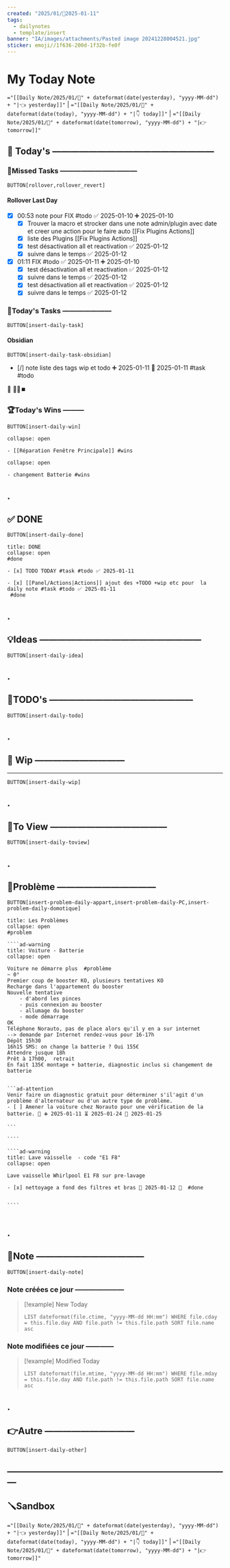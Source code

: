 ```yaml
---
created: "2025/01/📒2025-01-11"
tags:
  - dailynotes
  - template/insert
banner: "IA/images/attachments/Pasted image 20241228004521.jpg"
sticker: emoji//1f636-200d-1f32b-fe0f
---
```

# My Today Note
`="[[Daily Note/2025/01/📒" + dateformat(date(yesterday), "yyyy-MM-dd") + "|👈 yesterday]]"` | `="[[Daily Note/2025/01/📒" + dateformat(date(today), "yyyy-MM-dd") + "|👇 today]]"` | `="[[Daily Note/2025/01/📒" + dateformat(date(tomorrow), "yyyy-MM-dd") + "|👉 tomorrow]]"`

## 📅 Today's ——————————————————

### 🥷Missed Tasks ———————————

`BUTTON[rollover,rollover_revert]`
#### Rollover Last Day

- [x] 00:53 note pour FIX #todo ✅ 2025-01-10 ➕ 2025-01-10
	- [x] Trouver la macro et strocker dans une note admin/plugin avec date et creer une action pour le faire auto [[Fix Plugins Actions]]
	- [x] liste des Plugins [[Fix Plugins Actions]]
	- [x] test désactivation all et reactivation ✅ 2025-01-12
	- [x] suivre dans le temps ✅ 2025-01-12
- [x] 01:11 FIX #todo ✅ 2025-01-11 ➕ 2025-01-10
	- [x] test désactivation all et reactivation ✅ 2025-01-12
	- [x] suivre dans le temps ✅ 2025-01-12
	- [x] test désactivation all et reactivation ✅ 2025-01-12
	- [x] suivre dans le temps ✅ 2025-01-12

### 🚀Today's Tasks ———————

 `BUTTON[insert-daily-task]`


#### Obsidian

`BUTTON[insert-daily-task-obsidian]`


- [/] note liste des tags wip et todo             ➕ 2025-01-11 🛫 2025-01-11  #task #todo 



🛟 📎💬⏹️
### 🏆Today's Wins ———

`BUTTON[insert-daily-win]`

````ad-success
collapse: open

- [[Réparation Fenêtre Principale]] #wins 

````

````ad-success
collapse: open

- changement Batterie #wins 

````


## .
## ✅ DONE 

 `BUTTON[insert-daily-done]`
 
```ad-done
title: DONE
collapse: open
#done 

- [x] TODO TODAY #task #todo ✅ 2025-01-11

- [x] [[Panel/Actions|Actions]] ajout des +TODO +wip etc pour  la daily note #task #todo ✅ 2025-01-11
 #done
```

## .
## 💡Ideas ——————————————————

 `BUTTON[insert-daily-idea]`

## .
## 📎TODO's ————————————————

`BUTTON[insert-daily-todo]`


## .
## 🚧 Wip ——————————
---

`BUTTON[insert-daily-wip]`

## .
## 👀To View —————————————

`BUTTON[insert-daily-toview]`

## .
## 🚨Problème ———————————

`BUTTON[insert-problem-daily-appart,insert-problem-daily-PC,insert-problem-daily-domotique]`

`````ad-danger
title: Les Problèmes
collapse: open
#problem

````ad-warning
title: Voiture - Batterie 
collapse: open

Voiture ne démarre plus  #problème 
~ 0° 
Premier coup de booster KO, plusieurs tentatives KO
Recharge dans l'appartement du booster
Nouvelle tentative 
    - d'abord les pinces 
    - puis connexion au booster 
    - allumage du booster 
    - mode démarrage 
OK 
Téléphone Norauto, pas de place alors qu'il y en a sur internet 
--> demande par Internet rendez-vous pour 16-17h 
Dépôt 15h30
16h15 SMS: on change la batterie ? Oui 155€
Attendre jusque 18h 
Prêt à 17h00,  retrait 
En fait 135€ montage + batterie, diagnostic inclus si changement de batterie 


```ad-attention
Venir faire un diagnostic gratuit pour déterminer s'il'agit d'un problème d'alternateur ou d'un autre type de problème.
- [ ] Amener la voiture chez Norauto pour une vérification de la batterie. 🔺 ➕ 2025-01-11 ⏳ 2025-01-24 📅 2025-01-25

```

````

````ad-warning
title: Lave vaisselle  - code "E1 F8"  
collapse: open

Lave vaisselle Whirlpool E1 F8 sur pre-lavage

- [x] nettoyage a fond des filtres et bras 🛫 2025-01-12 🔺  #done  


````


`````



## .
## 📝Note ————————————

`BUTTON[insert-daily-note]`


### Note créées ce jour ———————
> [!example] New Today
> ```dataview
> LIST dateformat(file.ctime, "yyyy-MM-dd HH:mm") WHERE file.cday = this.file.day AND file.path != this.file.path SORT file.name asc
> ```
> 
### Note modifiées ce jour ————
> [!example] Modified Today
> ```dataview 
> LIST dateformat(file.mtime, "yyyy-MM-dd HH:mm") WHERE file.mday = this.file.day AND file.path != this.file.path SORT file.name asc
> ```
> 

## .
## 👉Autre ——————————

`BUTTON[insert-daily-other]`


## —————————————————————————
## 🪛Sandbox 







`="[[Daily Note/2025/01/📒" + dateformat(date(yesterday), "yyyy-MM-dd") + "|👈 yesterday]]"` | `="[[Daily Note/2025/01/📒" + dateformat(date(today), "yyyy-MM-dd") + "|👇 today]]"` | `="[[Daily Note/2025/01/📒" + dateformat(date(tomorrow), "yyyy-MM-dd") + "|👉 tomorrow]]"`
